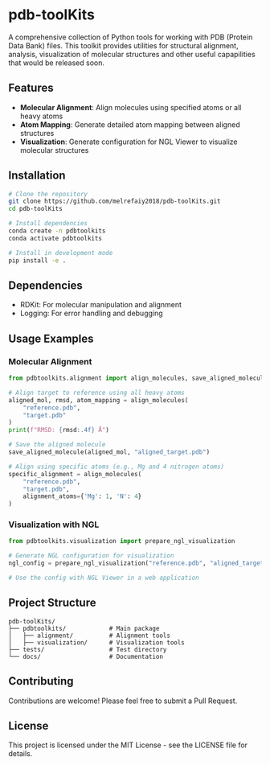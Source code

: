# pdb-toolKits

A comprehensive collection of Python tools for working with PDB (Protein Data Bank) files. This toolkit provides utilities for structural alignment, analysis, visualization of molecular structures and other useful capapilities that would be released soon.

## Features

- **Molecular Alignment**: Align molecules using specified atoms or all heavy atoms
- **Atom Mapping**: Generate detailed atom mapping between aligned structures
- **Visualization**: Generate configuration for NGL Viewer to visualize molecular structures

## Installation

```bash
# Clone the repository
git clone https://github.com/melrefaiy2018/pdb-toolKits.git
cd pdb-toolKits

# Install dependencies
conda create -n pdbtoolkits
conda activate pdbtoolkits

# Install in development mode
pip install -e .
```

## Dependencies

- RDKit: For molecular manipulation and alignment
- Logging: For error handling and debugging

## Usage Examples

### Molecular Alignment

```python
from pdbtoolkits.alignment import align_molecules, save_aligned_molecule

# Align target to reference using all heavy atoms
aligned_mol, rmsd, atom_mapping = align_molecules(
    "reference.pdb", 
    "target.pdb"
)
print(f"RMSD: {rmsd:.4f} Å")

# Save the aligned molecule
save_aligned_molecule(aligned_mol, "aligned_target.pdb")

# Align using specific atoms (e.g., Mg and 4 nitrogen atoms)
specific_alignment = align_molecules(
    "reference.pdb",
    "target.pdb",
    alignment_atoms={'Mg': 1, 'N': 4}
)
```

### Visualization with NGL

```python
from pdbtoolkits.visualization import prepare_ngl_visualization

# Generate NGL configuration for visualization
ngl_config = prepare_ngl_visualization("reference.pdb", "aligned_target.pdb")

# Use the config with NGL Viewer in a web application
```

## Project Structure

```
pdb-toolKits/
├── pdbtoolkits/            # Main package
│   ├── alignment/          # Alignment tools
│   ├── visualization/      # Visualization tools
├── tests/                  # Test directory
└── docs/                   # Documentation
```

## Contributing

Contributions are welcome! Please feel free to submit a Pull Request.

## License

This project is licensed under the MIT License - see the LICENSE file for details.
